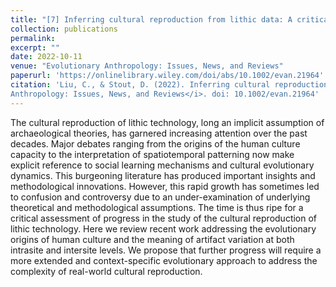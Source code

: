 ```yaml
---
title: "[7] Inferring cultural reproduction from lithic data: A critical review"
collection: publications
permalink:
excerpt: ""
date: 2022-10-11
venue: "Evolutionary Anthropology: Issues, News, and Reviews"
paperurl: 'https://onlinelibrary.wiley.com/doi/abs/10.1002/evan.21964'
citation: 'Liu, C., & Stout, D. (2022). Inferring cultural reproduction from lithic data: A critical review. <i>Evolutionary
Anthropology: Issues, News, and Reviews</i>. doi: 10.1002/evan.21964'
---
```


The cultural reproduction of lithic technology, long an implicit assumption of archaeological theories, has garnered increasing attention over the past decades. Major debates ranging from the origins of the human culture capacity to the interpretation of spatiotemporal patterning now make explicit reference to social learning mechanisms and cultural evolutionary dynamics. This burgeoning literature has produced important insights and methodological innovations. However, this rapid growth has sometimes led to confusion and controversy due to an under-examination of underlying theoretical and methodological assumptions. The time is thus ripe for a critical assessment of progress in the study of the cultural reproduction of lithic technology. Here we review recent work addressing the evolutionary origins of human culture and the meaning of artifact variation at both intrasite and intersite levels. We propose that further progress will require a more extended and context-specific evolutionary approach to address the complexity of real-world cultural reproduction.

